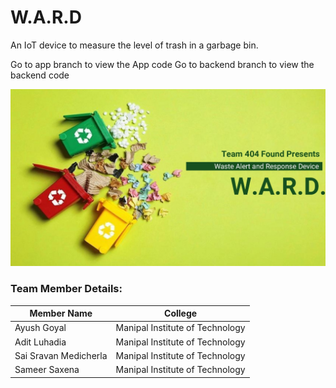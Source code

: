 # W.A.R.D
An IoT device to measure the level of trash in a garbage bin.

Go to app branch to view the App code
Go to backend branch to view the backend code

![](WARD.jpeg)

### Team Member Details:

|Member Name|College|
|-----------|--------|
|Ayush Goyal|Manipal Institute of Technology|
|Adit Luhadia|Manipal Institute of Technology|
|Sai Sravan Medicherla|Manipal Institute of Technology|
|Sameer Saxena|Manipal Institute of Technology|
